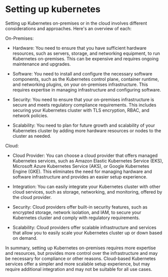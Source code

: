 # Setting up kubernetes
Setting up Kubernetes on-premises or in the cloud involves different considerations and approaches. Here's an overview of each:

On-Premises:

* Hardware: You need to ensure that you have sufficient hardware resources, such as servers, storage, and networking equipment, to run Kubernetes on-premises. This can be expensive and requires ongoing maintenance and upgrades.

* Software: You need to install and configure the necessary software components, such as the Kubernetes control plane, container runtime, and networking plugins, on your on-premises infrastructure. This requires expertise in managing infrastructure and configuring software.

* Security: You need to ensure that your on-premises infrastructure is secure and meets regulatory compliance requirements. This includes securing your Kubernetes cluster with TLS encryption, RBAC, and network policies.

* Scalability: You need to plan for future growth and scalability of your Kubernetes cluster by adding more hardware resources or nodes to the cluster as needed.

Cloud:

* Cloud Provider: You can choose a cloud provider that offers managed Kubernetes services, such as Amazon Elastic Kubernetes Service (EKS), Microsoft Azure Kubernetes Service (AKS), or Google Kubernetes Engine (GKE). This eliminates the need for managing hardware and software infrastructure and provides an easier setup experience.

* Integration: You can easily integrate your Kubernetes cluster with other cloud services, such as storage, networking, and monitoring, offered by the cloud provider.

* Security: Cloud providers offer built-in security features, such as encrypted storage, network isolation, and IAM, to secure your Kubernetes cluster and comply with regulatory requirements.

* Scalability: Cloud providers offer scalable infrastructure and services that allow you to easily scale your Kubernetes cluster up or down based on demand.

In summary, setting up Kubernetes on-premises requires more expertise and resources, but provides more control over the infrastructure and may be necessary for compliance or other reasons. Cloud-based Kubernetes services offer a simpler and more scalable setup experience, but may require additional integration and may not be suitable for all use cases.
